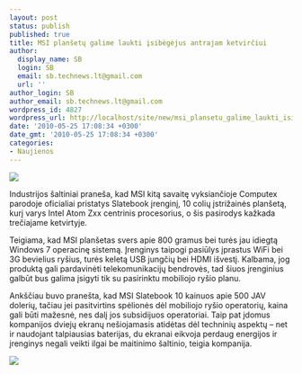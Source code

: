 ```yaml
---
layout: post
status: publish
published: true
title: MSI planšetų galime laukti įsibėgėjus antrajam ketvirčiui
author:
  display_name: SB
  login: SB
  email: sb.technews.lt@gmail.com
  url: ''
author_login: SB
author_email: sb.technews.lt@gmail.com
wordpress_id: 4827
wordpress_url: http://localhost/site/new/msi_plansetu_galime_laukti_isibegejus_antrajam_ketvirciui/
date: '2010-05-25 17:08:34 +0300'
date_gmt: '2010-05-25 17:08:34 +0300'
categories:
- Naujienos
---
```

<div class="imgright"><img src="http://t3.gstatic.com/images?q=tbn:Ib6bdHlHa1ip1M:http://www.dvslaptop.be/catalog/images/msi_logo.gif"  /></div>
<p>Industrijos šaltiniai praneša, kad MSI kitą savaitę vyksiančioje Computex parodoje oficialiai pristatys Slatebook įrenginį, 10 colių įstrižainės planšetą, kurį varys Intel Atom Zxx centrinis procesorius, o šis pasirodys kažkada trečiajame ketvirtyje.</p>
<p>Teigiama, kad MSI planšetas svers apie 800 gramus bei turės jau idiegtą Windows 7 operacinę sistemą. Įrenginys taipogi pasiūlys įprastus WiFi bei 3G bevielius ryšius, turės keletą USB jungčių bei HDMI išvestį. Kalbama, jog produktą gali pardavinėti telekomunikacijų bendrovės, tad šiuos įrenginius galbūt bus galima įsigyti tik su pasirinktu mobiliojo ryšio planu.</p>
<p>Ankščiau buvo pranešta, kad MSI Slatebook 10 kainuos apie 500 JAV dolerių, tačiau jei pasitvirtins spėlionės dėl mobiliojo ryšio operatorių, kaina gali būti mažesnė, nes dalį jos subsidijuos operatoriai. Taip pat įdomus kompanijos dviejų ekranų nešiojamasis atidėtas dėl techninių aspektų – net ir naudojant talpiausias baterijas, du ekranai eikvoja perdaug energijos ir įrenginys negali veikti ilgai be maitinimo šaltinio, teigia kompanija.</p>
<p><img src="http://www.part.lt/img/bc8647e9c7fe2c7c770d469306237857102.jpg" /></p>
